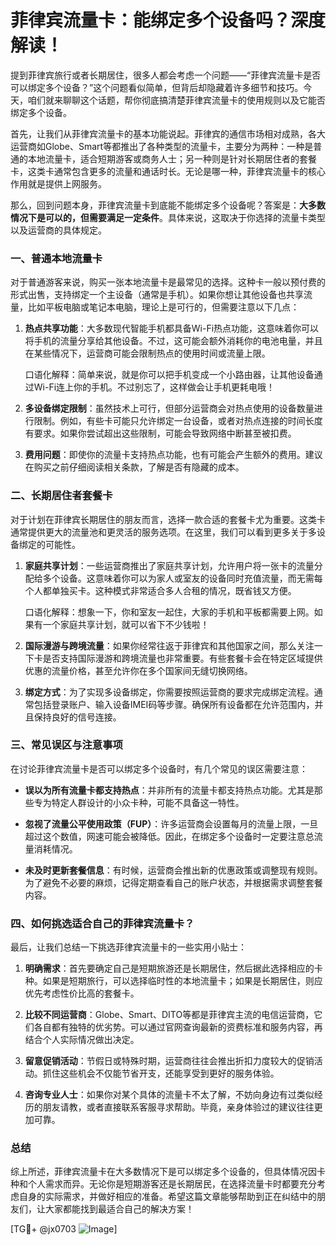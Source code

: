 # 菲律宾流量卡：能绑定多个设备吗？深度解读！

提到菲律宾旅行或者长期居住，很多人都会考虑一个问题——“菲律宾流量卡是否可以绑定多个设备？”这个问题看似简单，但背后却隐藏着许多细节和技巧。今天，咱们就来聊聊这个话题，帮你彻底搞清楚菲律宾流量卡的使用规则以及它能否绑定多个设备。

首先，让我们从菲律宾流量卡的基本功能说起。菲律宾的通信市场相对成熟，各大运营商如Globe、Smart等都推出了各种类型的流量卡，主要分为两种：一种是普通的本地流量卡，适合短期游客或商务人士；另一种则是针对长期居住者的套餐卡，这类卡通常包含更多的流量和通话时长。无论是哪一种，菲律宾流量卡的核心作用就是提供上网服务。

那么，回到问题本身，菲律宾流量卡到底能不能绑定多个设备呢？答案是：**大多数情况下是可以的，但需要满足一定条件**。具体来说，这取决于你选择的流量卡类型以及运营商的具体规定。

### 一、普通本地流量卡

对于普通游客来说，购买一张本地流量卡是最常见的选择。这种卡一般以预付费的形式出售，支持绑定一个主设备（通常是手机）。如果你想让其他设备也共享流量，比如平板电脑或笔记本电脑，理论上是可行的，但需要注意以下几点：

1. **热点共享功能**：大多数现代智能手机都具备Wi-Fi热点功能，这意味着你可以将手机的流量分享给其他设备。不过，这可能会额外消耗你的电池电量，并且在某些情况下，运营商可能会限制热点的使用时间或流量上限。
   
   口语化解释：简单来说，就是你可以把手机变成一个小路由器，让其他设备通过Wi-Fi连上你的手机。不过别忘了，这样做会让手机更耗电哦！

2. **多设备绑定限制**：虽然技术上可行，但部分运营商会对热点使用的设备数量进行限制。例如，有些卡可能只允许绑定一台设备，或者对热点连接的时间长度有要求。如果你尝试超出这些限制，可能会导致网络中断甚至被扣费。

3. **费用问题**：即使你的流量卡支持热点功能，也有可能会产生额外的费用。建议在购买之前仔细阅读相关条款，了解是否有隐藏的成本。

### 二、长期居住者套餐卡

对于计划在菲律宾长期居住的朋友而言，选择一款合适的套餐卡尤为重要。这类卡通常提供更大的流量池和更灵活的服务选项。在这里，我们可以看到更多关于多设备绑定的可能性。

1. **家庭共享计划**：一些运营商推出了家庭共享计划，允许用户将一张卡的流量分配给多个设备。这意味着你可以为家人或室友的设备同时充值流量，而无需每个人都单独买卡。这种模式非常适合多人合租的情况，既省钱又方便。

   口语化解释：想象一下，你和室友一起住，大家的手机和平板都需要上网。如果有一个家庭共享计划，就可以省下不少钱啦！

2. **国际漫游与跨境流量**：如果你经常往返于菲律宾和其他国家之间，那么关注一下卡是否支持国际漫游和跨境流量也非常重要。有些套餐卡会在特定区域提供优惠的流量价格，甚至允许你在多个国家间无缝切换网络。

3. **绑定方式**：为了实现多设备绑定，你需要按照运营商的要求完成绑定流程。通常包括登录账户、输入设备IMEI码等步骤。确保所有设备都在允许范围内，并且保持良好的信号连接。

### 三、常见误区与注意事项

在讨论菲律宾流量卡是否可以绑定多个设备时，有几个常见的误区需要注意：

- **误以为所有流量卡都支持热点**：并非所有的流量卡都支持热点功能。尤其是那些专为特定人群设计的小众卡种，可能不具备这一特性。
  
- **忽视了流量公平使用政策（FUP）**：许多运营商会设置每月的流量上限，一旦超过这个数值，网速可能会被降低。因此，在绑定多个设备时一定要注意总流量消耗情况。

- **未及时更新套餐信息**：有时候，运营商会推出新的优惠政策或调整现有规则。为了避免不必要的麻烦，记得定期查看自己的账户状态，并根据需求调整套餐内容。

### 四、如何挑选适合自己的菲律宾流量卡？

最后，让我们总结一下挑选菲律宾流量卡的一些实用小贴士：

1. **明确需求**：首先要确定自己是短期旅游还是长期居住，然后据此选择相应的卡种。如果是短期旅行，可以选择临时性的本地流量卡；如果是长期居住，则应优先考虑性价比高的套餐卡。

2. **比较不同运营商**：Globe、Smart、DITO等都是菲律宾主流的电信运营商，它们各自都有独特的优劣势。可以通过官网查询最新的资费标准和服务内容，再结合个人实际情况做出决定。

3. **留意促销活动**：节假日或特殊时期，运营商往往会推出折扣力度较大的促销活动。抓住这些机会不仅能节省开支，还能享受到更好的服务体验。

4. **咨询专业人士**：如果你对某个具体的流量卡不太了解，不妨向身边有过类似经历的朋友请教，或者直接联系客服寻求帮助。毕竟，亲身体验过的建议往往更加可靠。

### 总结

综上所述，菲律宾流量卡在大多数情况下是可以绑定多个设备的，但具体情况因卡种和个人需求而异。无论你是短期游客还是长期居民，在选择流量卡时都要充分考虑自身的实际需求，并做好相应的准备。希望这篇文章能够帮助到正在纠结中的朋友们，让大家都能找到最适合自己的解决方案！

[TG💪+ @jx0703 ![Image](https://github.com/user-attachments/assets/dbca1d08-cadb-493c-b0ec-ad6f7a83f270)]